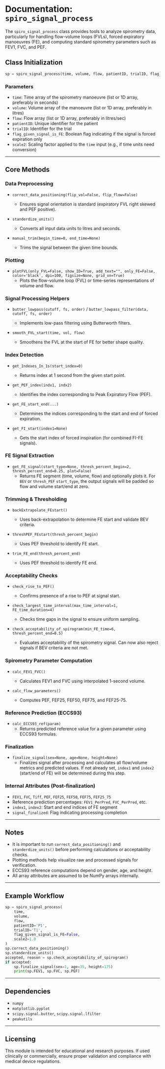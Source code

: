 # Documentation: `spiro_signal_process`

The `spiro_signal_process` class provides tools to analyze spirometry data, particularly for handling flow-volume loops (FVLs), forced expiratory manoeuvres (FE), and computing standard spirometry parameters such as FEV1, FVC, and PEF.

## Class Initialization

```python
sp = spiro_signal_process(time, volume, flow, patientID, trialID, flag_given_signal_is_FE, scale2)
```

### Parameters

* `time`: Time array of the spirometry manoeuvre (list or 1D array, preferably in seconds)
* `volume`: Volume array of the manoeuvre (list or 1D array, preferably in litres)
* `flow`: Flow array (list or 1D array, preferably in litres/sec)
* `patientID`: Unique identifier for the patient
* `trialID`: Identifier for the trial
* `flag_given_signal_is_FE`: Boolean flag indicating if the signal is forced expiration only
* `scale2`: Scaling factor applied to the `time` input (e.g., if time units need conversion)

---

## Core Methods

### Data Preprocessing

* `correct_data_positioning(flip_vol=False, flip_flow=False)`
  * Ensures signal orientation is standard (expiratory FVL right skewed and PEF positive).

* `standerdize_units()`
  * Converts all input data units to litres and seconds.

* `manual_trim(begin_time=0, end_time=None)`
  * Trims the signal between the given time bounds.

### Plotting

* `plotFVL(only_FVL=False, show_ID=True, add_text="", only_FE=False, color='black', dpi=100, figsize=None, grid_on=True)`
  * Plots the flow-volume loop (FVL) or time-series representations of volume and flow.

### Signal Processing Helpers

* `butter_lowpass(cutoff, fs, order)` / `butter_lowpass_filter(data, cutoff, fs, order)`
  * Implements low-pass filtering using Butterworth filters.

* `smooth_FVL_start(time, vol, flow)`
  * Smoothens the FVL at the start of FE for better shape quality.

### Index Detection

* `get_Indexes_In_1s(start_index=0)`
  * Returns index at 1 second from the given start point.

* `get_PEF_index(indx1, indx2)`
  * Identifies the index corresponding to Peak Expiratory Flow (PEF).

* `get_FE_start_end(...)`
  * Determines the indices corresponding to the start and end of forced expiration.

* `get_FI_start(index1=None)`
  * Gets the start index of forced inspiration (for combined FI-FE signals).

### FE Signal Extraction

* `get_FE_signal(start_type=None, thresh_percent_begin=2, thresh_percent_end=0.25, plot=False)`
  * Returns FE segment (time, volume, flow) and optionally plots it. For `BEV` or `thresh_PEF` `start_type`, the output signals will be padded so flow and volume start/end at zero.

### Trimming & Thresholding

* `backExtrapolate_FEstart()`
  * Uses back-extrapolation to determine FE start and validate BEV criteria.

* `threshPEF_FEstart(thresh_percent_begin)`
  * Uses PEF threshold to identify FE start.

* `trim_FE_end(thresh_percent_end)`
  * Uses PEF threshold to identify FE end.

### Acceptability Checks

* `check_rise_to_PEF()`
  * Confirms presence of a rise to PEF at signal start.

* `check_largest_time_interval(max_time_interval=1, FE_time_duration=4)`
  * Checks time gaps in the signal to ensure uniform sampling.

* `check_acceptability_of_spirogram(min_FE_time=6, thresh_percent_end=0.5)`
  * Evaluates acceptability of the spirometry signal. Can now also reject signals if BEV criteria are not met.

### Spirometry Parameter Computation

* `calc_FEV1_FVC()`
  * Calculates FEV1 and FVC using interpolated 1-second volume.

* `calc_flow_parameters()`
  * Computes PEF, FEF25, FEF50, FEF75, and FEF25-75.

### Reference Prediction (ECCS93)

* `calc_ECCS93_ref(param)`
  * Returns predicted reference value for a given parameter using ECCS93 formulas.

### Finalization

* `finalize_signal(sex=None, age=None, height=None)`
  * Finalizes signal after processing and calculates all flow/volume metrics and predicted values. If not already set, `index1` and `index2` (start/end of FE) will be determined during this step.

### Internal Attributes (Post-finalization)

* `FEV1`, `FVC`, `Tiff`, `PEF`, `FEF25`, `FEF50`, `FEF75`, `FEF25_75`
* Reference prediction percentages: `FEV1_PerPred`, `FVC_PerPred`, etc.
* `index1`, `index2`: Start and end indices of FE segment
* `signal_finalized`: Flag indicating processing completion

---

## Notes

* It is important to run `correct_data_positioning()` and `standerdize_units()` before performing calculations or acceptability checks.
* Plotting methods help visualize raw and processed signals for verification.
* ECCS93 reference computations depend on gender, age, and height.
* All array attributes are assumed to be NumPy arrays internally.

---

## Example Workflow

```python
sp = spiro_signal_process(
    time,
    volume,
    flow,
    patientID='P1',
    trialID='T1',
    flag_given_signal_is_FE=False,
    scale2=1.0
)
sp.correct_data_positioning()
sp.standerdize_units()
accepted, reason = sp.check_acceptability_of_spirogram()
if accepted:
    sp.finalize_signal(sex=1, age=35, height=175)
    print(sp.FEV1, sp.FVC, sp.PEF)
```

---

## Dependencies

* `numpy`
* `matplotlib.pyplot`
* `scipy.signal.butter`, `scipy.signal.lfilter`
* `peakutils`

---

## Licensing

This module is intended for educational and research purposes. If used clinically or commercially, ensure proper validation and compliance with medical device regulations.
